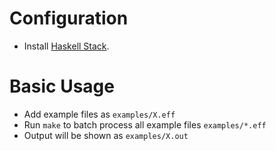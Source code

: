# Configuration

- Install [Haskell Stack](https://www.haskellstack.org).

# Basic Usage

- Add example files as `examples/X.eff`
- Run `make` to batch process all example files `examples/*.eff`
- Output will be shown as `examples/X.out`
